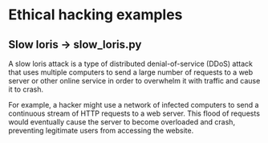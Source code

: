 # Ethical hacking examples

## Slow loris -> slow_loris.py 

A slow loris attack is a type of distributed denial-of-service (DDoS) attack that uses multiple computers to send a large number of requests to a web server or other online service in order to overwhelm it with traffic and cause it to crash.

For example, a hacker might use a network of infected computers to send a continuous stream of HTTP requests to a web server. This flood of requests would eventually cause the server to become overloaded and crash, preventing legitimate users from accessing the website.
